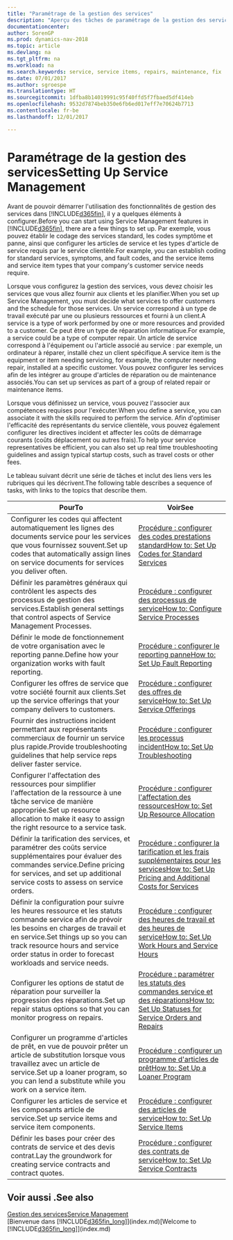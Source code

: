 ```yaml
---
title: "Paramétrage de la gestion des services"
description: "Aperçu des tâches de paramétrage de la gestion des services en fonction de la manière dont vos partenaires gère leurs services."
documentationcenter: 
author: SorenGP
ms.prod: dynamics-nav-2018
ms.topic: article
ms.devlang: na
ms.tgt_pltfrm: na
ms.workload: na
ms.search.keywords: service, service items, repairs, maintenance, fix
ms.date: 07/01/2017
ms.author: sgroespe
ms.translationtype: HT
ms.sourcegitcommit: 1dfba8b14019991c95f40ffd5f7fbaed5df414eb
ms.openlocfilehash: 9532d7874beb350e6fb6ed017eff7e70624b7713
ms.contentlocale: fr-be
ms.lasthandoff: 12/01/2017

---
```


# <a name="setting-up-service-management"></a><span data-ttu-id="912e6-103">Paramétrage de la gestion des services</span><span class="sxs-lookup"><span data-stu-id="912e6-103">Setting Up Service Management</span></span>
<span data-ttu-id="912e6-104">Avant de pouvoir démarrer l'utilisation des fonctionnalités de gestion des services dans [!INCLUDE[d365fin](includes/d365fin_md.md)], il y a quelques éléments à configurer.</span><span class="sxs-lookup"><span data-stu-id="912e6-104">Before you can start using Service Management features in [!INCLUDE[d365fin](includes/d365fin_md.md)], there are a few things to set up.</span></span> <span data-ttu-id="912e6-105">Par exemple, vous pouvez établir le codage des services standard, les codes symptôme et panne, ainsi que configurer les articles de service et les types d'article de service requis par le service clientèle.</span><span class="sxs-lookup"><span data-stu-id="912e6-105">For example, you can establish coding for standard services, symptoms, and fault codes, and the service items and service item types that your company's customer service needs require.</span></span>  

<span data-ttu-id="912e6-106">Lorsque vous configurez la gestion des services, vous devez choisir les services que vous allez fournir aux clients et les planifier.</span><span class="sxs-lookup"><span data-stu-id="912e6-106">When you set up Service Management, you must decide what services to offer customers and the schedule for those services.</span></span> <span data-ttu-id="912e6-107">Un service correspond à un type de travail exécuté par une ou plusieurs ressources et fourni à un client.</span><span class="sxs-lookup"><span data-stu-id="912e6-107">A service is a type of work performed by one or more resources and provided to a customer.</span></span> <span data-ttu-id="912e6-108">Ce peut être un type de réparation informatique.</span><span class="sxs-lookup"><span data-stu-id="912e6-108">For example, a service could be a type of computer repair.</span></span> <span data-ttu-id="912e6-109">Un article de service correspond à l'équipement ou l'article associé au service : par exemple, un ordinateur à réparer, installé chez un client spécifique.</span><span class="sxs-lookup"><span data-stu-id="912e6-109">A service item is the equipment or item needing servicing, for example, the computer needing repair, installed at a specific customer.</span></span> <span data-ttu-id="912e6-110">Vous pouvez configurer les services afin de les intégrer au groupe d'articles de réparation ou de maintenance associés.</span><span class="sxs-lookup"><span data-stu-id="912e6-110">You can set up services as part of a group of related repair or maintenance items.</span></span>  
  
<span data-ttu-id="912e6-111">Lorsque vous définissez un service, vous pouvez l'associer aux compétences requises pour l'exécuter.</span><span class="sxs-lookup"><span data-stu-id="912e6-111">When you define a service, you can associate it with the skills required to perform the service.</span></span> <span data-ttu-id="912e6-112">Afin d'optimiser l'efficacité des représentants du service clientèle, vous pouvez également configurer les directives incident et affecter les coûts de démarrage courants (coûts déplacement ou autres frais).</span><span class="sxs-lookup"><span data-stu-id="912e6-112">To help your service representatives be efficient, you can also set up real time troubleshooting guidelines and assign typical startup costs, such as travel costs or other fees.</span></span>  

<span data-ttu-id="912e6-113">Le tableau suivant décrit une série de tâches et inclut des liens vers les rubriques qui les décrivent.</span><span class="sxs-lookup"><span data-stu-id="912e6-113">The following table describes a sequence of tasks, with links to the topics that describe them.</span></span>  
  
| <span data-ttu-id="912e6-114">Pour</span><span class="sxs-lookup"><span data-stu-id="912e6-114">To</span></span> | <span data-ttu-id="912e6-115">Voir</span><span class="sxs-lookup"><span data-stu-id="912e6-115">See</span></span> |
| --- | --- |
| <span data-ttu-id="912e6-116">Configurer les codes qui affectent automatiquement les lignes des documents service pour les services que vous fournissez souvent.</span><span class="sxs-lookup"><span data-stu-id="912e6-116">Set up codes that automatically assign lines on service documents for services you deliver often.</span></span> |[<span data-ttu-id="912e6-117">Procédure : configurer des codes prestations standard</span><span class="sxs-lookup"><span data-stu-id="912e6-117">How to: Set Up Codes for Standard Services</span></span>](service-how-setup-service-coding.md)|
| <span data-ttu-id="912e6-118">Définir les paramètres généraux qui contrôlent les aspects des processus de gestion des services.</span><span class="sxs-lookup"><span data-stu-id="912e6-118">Establish general settings that control aspects of Service Management Processes.</span></span>|[<span data-ttu-id="912e6-119">Procédure : configurer des processus de service</span><span class="sxs-lookup"><span data-stu-id="912e6-119">How to: Configure Service Processes</span></span>](service-setup-service-processes.md)|
| <span data-ttu-id="912e6-120">Définir le mode de fonctionnement de votre organisation avec le reporting panne.</span><span class="sxs-lookup"><span data-stu-id="912e6-120">Define how your organization works with fault reporting.</span></span> |[<span data-ttu-id="912e6-121">Procédure : configurer le reporting panne</span><span class="sxs-lookup"><span data-stu-id="912e6-121">How to: Set Up Fault Reporting</span></span>](service-how-setup-fault-reporting.md) |
| <span data-ttu-id="912e6-122">Configurer les offres de service que votre société fournit aux clients.</span><span class="sxs-lookup"><span data-stu-id="912e6-122">Set up the service offerings that your company delivers to customers.</span></span>|[<span data-ttu-id="912e6-123">Procédure : configurer des offres de service</span><span class="sxs-lookup"><span data-stu-id="912e6-123">How to: Set Up Service Offerings</span></span>](service-how-setup-service-offerings.md)|
| <span data-ttu-id="912e6-124">Fournir des instructions incident permettant aux représentants commerciaux de fournir un service plus rapide.</span><span class="sxs-lookup"><span data-stu-id="912e6-124">Provide troubleshooting guidelines that help service reps deliver faster service.</span></span> |[<span data-ttu-id="912e6-125">Procédure : configurer les processus incident</span><span class="sxs-lookup"><span data-stu-id="912e6-125">How to: Set Up Troubleshooting</span></span>](service-how-setup-troubleshooting.md) |
| <span data-ttu-id="912e6-126">Configurer l'affectation des ressources pour simplifier l'affectation de la ressource à une tâche service de manière appropriée.</span><span class="sxs-lookup"><span data-stu-id="912e6-126">Set up resource allocation to make it easy to assign the right resource to a service task.</span></span> |[<span data-ttu-id="912e6-127">Procédure : configurer l'affectation des ressources</span><span class="sxs-lookup"><span data-stu-id="912e6-127">How to: Set Up Resource Allocation</span></span>](service-how-setup-resource-allocation.md) |
| <span data-ttu-id="912e6-128">Définir la tarification des services, et paramétrer des coûts service supplémentaires pour évaluer des commandes service.</span><span class="sxs-lookup"><span data-stu-id="912e6-128">Define pricing for services, and set up additional service costs to assess on service orders.</span></span> |[<span data-ttu-id="912e6-129">Procédure : configurer la tarification et les frais supplémentaires pour les services</span><span class="sxs-lookup"><span data-stu-id="912e6-129">How to: Set Up Pricing and Additional Costs for Services</span></span>](service-how-setup-service-costs-pricing.md)|
| <span data-ttu-id="912e6-130">Définir la configuration pour suivre les heures ressource et les statuts commande service afin de prévoir les besoins en charges de travail et en service.</span><span class="sxs-lookup"><span data-stu-id="912e6-130">Set things up so you can track resource hours and service order status in order to forecast workloads and service needs.</span></span>|[<span data-ttu-id="912e6-131">Procédure : configurer des heures de travail et des heures de service</span><span class="sxs-lookup"><span data-stu-id="912e6-131">How to: Set Up Work Hours and Service Hours</span></span>](service-how-setup-work-service-hours.md)|
| <span data-ttu-id="912e6-132">Configurer les options de statut de réparation pour surveiller la progression des réparations.</span><span class="sxs-lookup"><span data-stu-id="912e6-132">Set up repair status options so that you can monitor progress on repairs.</span></span> | [<span data-ttu-id="912e6-133">Procédure : paramétrer les statuts des commandes service et des réparations</span><span class="sxs-lookup"><span data-stu-id="912e6-133">How to: Set Up Statuses for Service Orders and Repairs</span></span>](service-order-repair-status.md)|
| <span data-ttu-id="912e6-134">Configurer un programme d'articles de prêt, en vue de pouvoir prêter un article de substitution lorsque vous travaillez avec un article de service.</span><span class="sxs-lookup"><span data-stu-id="912e6-134">Set up a loaner program, so you can lend a substitute while you work on a service item.</span></span> |[<span data-ttu-id="912e6-135">Procédure : configurer un programme d'articles de prêt</span><span class="sxs-lookup"><span data-stu-id="912e6-135">How to: Set Up a Loaner Program</span></span>](service-how-setup-loaner-program.md) |
| <span data-ttu-id="912e6-136">Configurer les articles de service et les composants article de service.</span><span class="sxs-lookup"><span data-stu-id="912e6-136">Set up service items and service item components.</span></span> |[<span data-ttu-id="912e6-137">Procédure : configurer des articles de service</span><span class="sxs-lookup"><span data-stu-id="912e6-137">How to: Set Up Service Items</span></span>](service-how-setup-service-items.md) |
| <span data-ttu-id="912e6-138">Définir les bases pour créer des contrats de service et des devis contrat.</span><span class="sxs-lookup"><span data-stu-id="912e6-138">Lay the groundwork for creating service contracts and contract quotes.</span></span> |[<span data-ttu-id="912e6-139">Procédure : configurer des contrats de service</span><span class="sxs-lookup"><span data-stu-id="912e6-139">How to: Set Up Service Contracts</span></span>](service-how-setup-service-contracts.md) |

## <a name="see-also"></a><span data-ttu-id="912e6-140">Voir aussi .</span><span class="sxs-lookup"><span data-stu-id="912e6-140">See also</span></span>
[<span data-ttu-id="912e6-141">Gestion des services</span><span class="sxs-lookup"><span data-stu-id="912e6-141">Service Management</span></span>](service-service.md)  
<span data-ttu-id="912e6-142">[Bienvenue dans [!INCLUDE[d365fin_long](includes/d365fin_long_md.md)]](index.md)</span><span class="sxs-lookup"><span data-stu-id="912e6-142">[Welcome to [!INCLUDE[d365fin_long](includes/d365fin_long_md.md)]](index.md)</span></span>  

